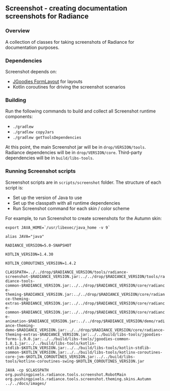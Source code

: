## Screenshot - creating documentation screenshots for Radiance

### Overview

A collection of classes for taking screenshots of Radiance for documentation purposes.

### Dependencies

Screenshot depends on:
* [JGoodies FormLayout](http://www.jgoodies.com/freeware/libraries/forms/) for layouts
* Kotlin coroutines for driving the screenshot scenarios

### Building

Run the following commands to build and collect all Screenshot runtime components:

* `./gradlew`
* `./gradlew copyJars`
* `./gradlew getToolsDependencies`

At this point, the main Screenshot jar will be in `drop/VERSION/tools`. Radiance dependencies will be in `drop/VERSION/core`. Third-party dependencies will be in `build/libs-tools`.

### Running Screenshot scripts

Screenshot scripts are in `scripts/screenshot` folder. The structure of each script is:

* Set up the version of Java to use
* Set up the classpath with all runtime dependencies
* Run Screenshot command for each skin / color scheme

For example, to run Screenshot to create screenshots for the Autumn skin:

``` export JAVA_HOME=`/usr/libexec/java_home -v 9` ```

`alias JAVA="java"`

`RADIANCE_VERSION=5.0-SNAPSHOT`

`KOTLIN_VERSION=1.4.30`

`KOTLIN_COROUTINES_VERSION=1.4.2`

`CLASSPATH=../../drop/$RADIANCE_VERSION/tools/radiance-screenshot-$RADIANCE_VERSION.jar:../../drop/$RADIANCE_VERSION/tools/radiance-tools-common-$RADIANCE_VERSION.jar:../../drop/$RADIANCE_VERSION/core/radiance-theming-$RADIANCE_VERSION.jar:../../drop/$RADIANCE_VERSION/core/radiance-theming-extras-$RADIANCE_VERSION.jar:../../drop/$RADIANCE_VERSION/core/radiance-common-$RADIANCE_VERSION.jar:../../drop/$RADIANCE_VERSION/core/radiance-animation-$RADIANCE_VERSION.jar:../../drop/$RADIANCE_VERSION/demo/radiance-theming-demo-$RADIANCE_VERSION.jar:../../drop/$RADIANCE_VERSION/core/radiance-theming-extras-$RADIANCE_VERSION.jar:../../build/libs-tools/jgoodies-forms-1.9.0.jar:../../build/libs-tools/jgoodies-common-1.8.1.jar:../../build/libs-tools/kotlin-stdlib-$KOTLIN_VERSION.jar:../../build/libs-tools/kotlin-stdlib-common-$KOTLIN_VERSION.jar:../../build/libs-tools/kotlinx-coroutines-core-jvm-$KOTLIN_COROUTINES_VERSION.jar:../../build/libs-tools/kotlinx-coroutines-swing-$KOTLIN_COROUTINES_VERSION.jar`

`JAVA -cp $CLASSPATH org.pushingpixels.radiance.tools.screenshot.RobotMain org.pushingpixels.radiance.tools.screenshot.theming.skins.Autumn ../../docs/images/`
